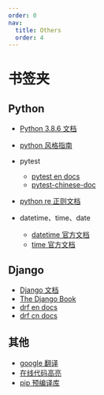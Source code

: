 ```yaml
---
order: 0
nav:
  title: Others
  order: 4
---
```


# 书签夹

## Python

- [Python 3.8.6 文档](https://docs.python.org/zh-cn/3.8/)
- [python 风格指南](https://zh-google-styleguide.readthedocs.io/en/latest/google-python-styleguide/)
- pytest

  - [pytest en docs](https://docs.pytest.org/en/stable/)
  - [pytest-chinese-doc](https://github.com/luizyao/pytest-chinese-doc)

- [python re 正则文档](https://docs.python.org/zh-cn/3.8/library/re.html)
- datetime、time、date
  - [datetime 官方文档](https://docs.python.org/zh-cn/3.8/library/datetime.html)
  - [time 官方文档](https://docs.python.org/zh-cn/3.8/library/time.html)

## Django

- [Django 文档](https://docs.djangoproject.com/zh-hans/3.0/)
- [The Django Book](http://djangobook.py3k.cn/2.0/)
- [drf en docs](https://www.django-rest-framework.org/)
- [drf cn docs](https://github.com/fangweiren/Django-REST-framework-documentation)

## 其他

- [google 翻译](https://translate.google.cn/)
- [在线代码高亮](https://tool.oschina.net/highlight)
- [pip 预编译库](https://www.lfd.uci.edu/~gohlke/pythonlibs/#mysqlclient)

